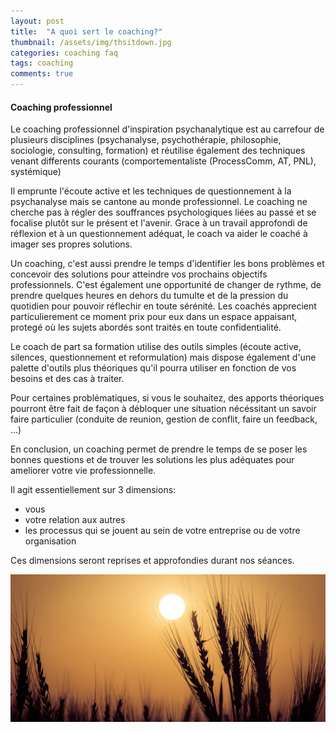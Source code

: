 ```yaml
---
layout: post
title:  "A quoi sert le coaching?"
thumbnail: /assets/img/thsitdown.jpg
categories: coaching faq
tags: coaching
comments: true
---
```



#### Coaching professionnel

Le coaching professionnel d'inspiration psychanalytique est au carrefour de plusieurs disciplines (psychanalyse, psychothérapie, philosophie, sociologie, consulting, formation) et réutilise également des techniques venant differents courants (comportementaliste (ProcessComm, AT, PNL), systémique)

Il emprunte l'écoute active et les techniques de questionnement à la psychanalyse mais se cantone au monde professionnel.
Le coaching ne cherche pas à régler des souffrances psychologiques liées au passé et se focalise plutôt sur le présent et l'avenir.
Grace à un travail approfondi de réflexion et à un questionnement adéquat, le coach va aider le coaché à imager ses propres solutions.

Un coaching, c'est aussi prendre le temps d'identifier les bons problèmes et concevoir des solutions pour atteindre vos prochains objectifs professionnels.
C'est également une opportunité de changer de rythme, de prendre quelques heures en dehors du tumulte et de la pression du quotidien pour pouvoir réflechir en toute sérénité.
Les coachés apprecient particulierement ce moment prix pour eux dans un espace appaisant, protegé où les sujets abordés sont traités en toute confidentialité.

Le coach de part sa formation utilise des outils simples (écoute active, silences, questionnement et reformulation) mais dispose également d'une palette d'outils plus théoriques qu'il pourra utiliser en fonction de vos besoins et des cas à traiter.

Pour certaines problématiques, si vous le souhaitez, des apports théoriques pourront être fait de façon à débloquer une situation nécéssitant un savoir faire particulier (conduite de reunion, gestion de conflit, faire un feedback, ...)

En conclusion, un coaching permet de prendre le temps de se poser les bonnes questions et de trouver les solutions les plus adéquates pour ameliorer votre vie professionnelle.

Il agit essentiellement sur 3 dimensions:

 - vous
 - votre relation aux autres
 - les processus qui se jouent au sein de votre entreprise ou de votre organisation

Ces dimensions seront reprises et approfondies durant nos séances.


![Coaching professionnel](/assets/img/sunset.jpg)
